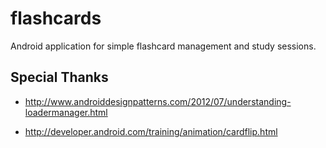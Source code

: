 flashcards
==========

Android application for simple flashcard management and study sessions.

## Special Thanks

 + http://www.androiddesignpatterns.com/2012/07/understanding-loadermanager.html

 + http://developer.android.com/training/animation/cardflip.html
